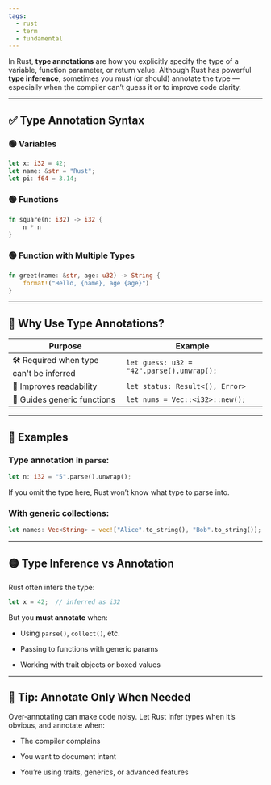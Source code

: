```yaml
---
tags:
  - rust
  - term
  - fundamental
---
```


In Rust, **type annotations** are how you explicitly specify the type of a variable, function parameter, or return value. Although Rust has powerful **type inference**, sometimes you must (or should) annotate the type — especially when the compiler can’t guess it or to improve code clarity.

---

## ✅ Type Annotation Syntax

### 🟢 Variables

```rust
let x: i32 = 42;
let name: &str = "Rust";
let pi: f64 = 3.14;
```

### 🟢 Functions

```rust
fn square(n: i32) -> i32 {
    n * n
}
```

### 🟢 Function with Multiple Types

```rust
fn greet(name: &str, age: u32) -> String {
    format!("Hello, {name}, age {age}")
}
```

---

## 🧠 Why Use Type Annotations?

|Purpose|Example|
|---|---|
|🛠 Required when type can't be inferred|`let guess: u32 = "42".parse().unwrap();`|
|📘 Improves readability|`let status: Result<(), Error>`|
|🔬 Guides generic functions|`let nums = Vec::<i32>::new();`|

---

## 🧪 Examples

### Type annotation in `parse`:

```rust
let n: i32 = "5".parse().unwrap();
```

If you omit the type here, Rust won’t know what type to parse into.

### With generic collections:

```rust
let names: Vec<String> = vec!["Alice".to_string(), "Bob".to_string()];
```

---

## 🟡 Type Inference vs Annotation

Rust often infers the type:

```rust
let x = 42;  // inferred as i32
```

But you **must annotate** when:

- Using `parse()`, `collect()`, etc.
    
- Passing to functions with generic params
    
- Working with trait objects or boxed values
    

---

## 🧠 Tip: Annotate Only When Needed

Over-annotating can make code noisy. Let Rust infer types when it’s obvious, and annotate when:

- The compiler complains
    
- You want to document intent
    
- You’re using traits, generics, or advanced features
    
